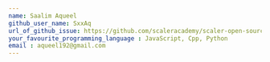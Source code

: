 ```yaml
---
name: Saalim Aqueel
github_user_name: SxxAq
url_of_github_issue: https://github.com/scaleracademy/scaler-open-source-september-challenge/issues/112
your_favourite_programming_language : JavaScript, Cpp, Python
email : aqueel192@gmail.com
---
```

